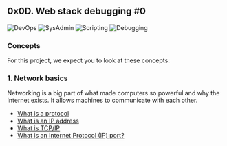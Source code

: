 ## 0x0D. Web stack debugging #0

![DevOps](https://img.shields.io/badge/DevOps-red)
![SysAdmin](https://img.shields.io/badge/SysAdmin-red)
![Scripting](https://img.shields.io/badge/Scripting-red)
![Debugging](https://img.shields.io/badge/Debugging-red)

### Concepts

For this project, we expect you to look at these concepts:

### 1. Network basics

Networking is a big part of what made computers so powerful and why the Internet exists. It allows machines to communicate with each other.

- [What is a protocol](https://www.techtarget.com/searchnetworking/definition/protocol)
- [What is an IP address](https://computer.howstuffworks.com/internet/basics/what-is-an-ip-address.htm)
- [What is TCP/IP](https://www.avast.com/c-what-is-tcp-ip#)
- [What is an Internet Protocol (IP) port?](https://www.lifewire.com/port-numbers-on-computer-networks-817939)
